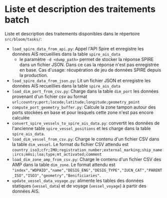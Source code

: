 # Liste et description des traitements batch

Liste et description des traitements disponibles dans le répertoire `src/bloom/tasks/`:

* `load_spire_data_from_api.py`: Appel l'API Spire et enregistre les données AIS recueillies dans la
  table `spire_ais_data`
    * le paramètre `-d <dump_path>` permet de stocker la réponse SPIRE dans un fichier JSON. Dans ce cas la réponse
      n'est pas enregistrée en base. Cas d'usage: récupération de jeu de données SPIRE depuis la production.
* `load_spire_data_from_json.py`: Lit un fichier JSON et enregistre les données AIS recueillies dans la
  table `spire_ais_data`
* `load_dim_port_from_csv.py`: Charge dans la table `dim_port` les données provenant d'un fichier csv au
  format `url;country;port;locode;latitude;longitude;geometry_point`
* `compute_port_geometry_buffer.py`: Calcule la zone tampon autour des ports stockées en base et pour lesquels cette
  zone n'est pas encore calculée
* `convert_spire_vessels_to_spire_ais_data.py`: convertit les données de l'ancienne table `spire_vessel_positions` et
  les charge dans la table `spire_ais_data`.
* `load_dim_vessel_from_csv.py`: Charge le contenu d'un fichier CSV dans la table `dim_vessel`. Le format du fichier CSV
  attendu
  est `country_iso3;cfr;IMO;registration_number;external_marking;ship_name;ircs;mmsi;loa;type;mt_activated;comment`
* `load_dim_zone_amp_from_csv.py`: Charge le contenu d'un fichier CSV des AMP dans la table `dim_zone`. Le format
  attendu
  est `"index","WDPAID","name","DESIG_ENG","DESIG_TYPE","IUCN_CAT","PARENT_ISO","ISO3","geometry","Benificiaries"`.
* `update_vessel_data_voyage.py`: alimente les tables des données statiques (`vessel_data`) et de
  voyage (`vessel_voyage`) à partir des données AIS.